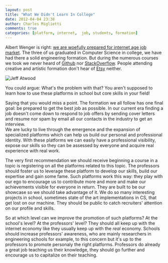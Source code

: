 ```yaml
---
layout: post
title: "What We Didn't Learn In College"
date: 2012-04-04 23:38
author: Charles Miglietti
comments: true
categories: [platform, internet,  job, students, formation]
---
```


Albert Wenger is right: 
[we are woefully prepared for internet age job market](http://continuations.com/post/20112755144/students-are-woefully-prepared-for-internet-age-job). 
The three of us graduated in Computer Science in college, we have had there a solid
engineering formation. But during the
numerous courses we took we never heard of [Github](http://github.com/) nor [StackOverflow](http://stackoverflow.com/). 
People attending creative and artistic
formation don't hear of [Etsy](http://www.etsy.com/) neither.  

![Jeff Atwood](http://farm8.staticflickr.com/7044/7046351459_53d8ed3283.jpg)

You could argue: What's the problem with that? You aren't supposed to learn
how to use these platforms in school but core skills in your field!

Saying that you would miss a point. The formation we all follow has one final
goal: be prepared to get the best job as possible. In our current
era finding a job doesn't come down to respond to job offers by sending
cover letters and resume nor spam by email all our contacts in the industry
to get an interview.  
We are lucky to live through the emergence and the 
expansion of specialized platforms which can help us build our personal
and professional identity. With these platforms we can easily have a
professional visibility, expose our skills so they can be assessed by
everyone and acquire real experience with real work. 

The very first recommendation we should receive beginning a course in
a topic is registering on all the platforms related to this topic. The
professors should foster us to leverage these platform to develop our
skills, build our expertise and gain some fame. Such platforms work this way: they play with
our ego to encourage us to contribute more and more and make our
achievements visible for everyone in return. They are built to be our showcase so
we should take advantage of it. We do so many interesting projects in
school, sometimes state of the art implementations in CS, that get lost
on our machine. They should be public to catch recruiters' attention on
our profile and skills. 

So at which level can we improve the promotion of such platforms? At the school's level?
At the professors' level? They should all keep up with the internet economy like they
usually keep up with the _real_ economy. Schools should increase professors' awareness, who
are mainly researchers in engineering schools for example, to this
concern but it's up to the professors to promote personaly the right
platforms. Professors do already a great job teaching us their
knowledge, they should go further and encourage us to capitalize on their
teaching. 



